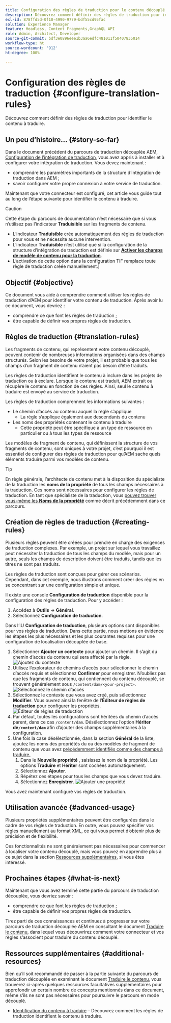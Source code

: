 ```yaml
---
title: Configuration des règles de traduction pour le contenu découplé
description: Découvrez comment définir des règles de traduction pour identifier le contenu à traduire.
exl-id: 878ffd5d-0f10-4990-9779-bdf55cd95fac
solution: Experience Manager
feature: Headless, Content Fragments,GraphQL API
role: Admin, Architect, Developer
source-git-commit: bdf3e0896eee1b3aa6edfc481011f50407835014
workflow-type: ht
source-wordcount: '912'
ht-degree: 100%

---
```


# Configuration des règles de traduction {#configure-translation-rules}

Découvrez comment définir des règles de traduction pour identifier le contenu à traduire.

## Un peu d’histoire… {#story-so-far}

Dans le document précédent du parcours de traduction découplée AEM, [Configuration de l’intégration de traduction](configure-connector.md), vous avez appris à installer et à configurer votre intégration de traduction. Vous devez maintenant :

* comprendre les paramètres importants de la structure d’intégration de traduction dans AEM ;
* savoir configurer votre propre connexion à votre service de traduction.

Maintenant que votre connecteur est configuré, cet article vous guide tout au long de l’étape suivante pour identifier le contenu à traduire.

>[!CAUTION]
>
>Cette étape du parcours de documentation n’est nécessaire que si vous n’utilisez pas l’indicateur **Traduisible** sur les fragments de contenu.
>
>* L’indicateur **Traduisible** crée automatiquement des règles de traduction pour vous et ne nécessite aucune intervention.
>* L’indicateur **Traduisible** n’est utilisé que si la configuration de la structure d’intégration de traduction est définie sur **[Activer les champs de modèle de contenu pour la traduction](/help/sites-cloud/administering/translation/integration-framework.md)**.
>* L’activation de cette option dans la configuration TIF remplace toute règle de traduction créée manuellement.|

## Objectif {#objective}

Ce document vous aide à comprendre comment utiliser les règles de traduction d’AEM pour identifier votre contenu de traduction. Après avoir lu ce document, vous devriez :

* comprendre ce que font les règles de traduction ;
* être capable de définir vos propres règles de traduction.

## Règles de traduction {#translation-rules}

Les fragments de contenu, qui représentent votre contenu découplé, peuvent contenir de nombreuses informations organisées dans des champs structurés. Selon les besoins de votre projet, il est probable que tous les champs d’un fragment de contenu n’aient pas besoin d’être traduits.

Les règles de traduction identifient le contenu à inclure dans les projets de traduction ou à exclure. Lorsque le contenu est traduit, AEM extrait ou récupère le contenu en fonction de ces règles. Ainsi, seul le contenu à traduire est envoyé au service de traduction.

Les règles de traduction comprennent les informations suivantes :

* Le chemin d’accès au contenu auquel la règle s’applique
   * La règle s’applique également aux descendants du contenu
* Les noms des propriétés contenant le contenu à traduire
   * Cette propriété peut être spécifique à un type de ressource en particulier ou à tous les types de ressource

Les modèles de fragment de contenu, qui définissent la structure de vos fragments de contenu, sont uniques à votre projet, c’est pourquoi il est essentiel de configurer des règles de traduction pour qu’AEM sache quels éléments traduire parmi vos modèles de contenu.

>[!TIP]
>
>En règle générale, l’architecte de contenu met à la disposition du spécialiste de la traduction les **noms de la propriété** de tous les champs nécessaires à la traduction. Ces noms sont nécessaires pour configurer les règles de traduction. En tant que spécialiste de la traduction, vous [pouvez trouver vous-même les **Noms de la propriété**](getting-started.md#content-modlels) comme décrit précédemment dans ce parcours.

## Création de règles de traduction {#creating-rules}

Plusieurs règles peuvent être créées pour prendre en charge des exigences de traduction complexes. Par exemple, un projet sur lequel vous travaillez peut nécessiter la traduction de tous les champs du modèle, mais pour un autre, seuls les champs de description doivent être traduits, tandis que les titres ne sont pas traduits.

Les règles de traduction sont conçues pour gérer ces scénarios. Cependant, dans cet exemple, nous illustrons comment créer des règles en se concentrant sur une configuration simple et unique.

Il existe une console **Configuration de traduction** disponible pour la configuration des règles de traduction. Pour y accéder :

1. Accédez à **Outils** -> **Général**.
1. Sélectionnez **Configuration de traduction**.

Dans l’IU **Configuration de traduction**, plusieurs options sont disponibles pour vos règles de traduction. Dans cette partie, nous mettons en évidence les étapes les plus nécessaires et les plus courantes requises pour une configuration de localisation découplée de base.

1. Sélectionner **Ajouter un contexte** pour ajouter un chemin. Il s’agit du chemin d’accès du contenu qui sera affecté par la règle.
   ![Ajoutez du contexte](assets/add-translation-context.png)
1. Utilisez l’explorateur de chemins d’accès pour sélectionner le chemin d’accès requis et sélectionnez **Confirmer** pour enregistrer. N’oubliez pas que les fragments de contenu, qui contiennent du contenu découplé, se trouvent généralement sous `/content/dam/<your-project>`.
   ![Sélectionnez le chemin d’accès](assets/select-context.png)
1. Sélectionnez le contexte que vous avez créé, puis sélectionnez **Modifier**. Vous ouvrez ainsi la fenêtre de l’**Éditeur de règles de traduction** pour configurer les propriétés.
   ![Éditeur de règles de traduction](assets/translation-rules-editor.png)
1. Par défaut, toutes les configurations sont héritées du chemin d’accès parent, dans ce cas `/content/dam`. Désélectionnez l’option **Hériter de`/content/dam`** afin d’ajouter des champs supplémentaires à la configuration.
1. Une fois la case désélectionnée, dans la section **Général** de la liste, ajoutez les noms des propriétés du ou des modèles de fragment de contenu que vous avez [précédemment identifiés comme des champs à traduire.](getting-started.md#content-models)
   1. Dans le **Nouvelle propriété** , saisissez le nom de la propriété. Les options **Traduire** et **Hériter** sont cochées automatiquement.
   1. Sélectionnez **Ajouter**.
   1. Répétez ces étapes pour tous les champs que vous devez traduire.
   1. Sélectionnez **Enregistrer**.
      ![Ajouter une propriété](assets/add-property.png)

Vous avez maintenant configuré vos règles de traduction.

## Utilisation avancée {#advanced-usage}

Plusieurs propriétés supplémentaires peuvent être configurées dans le cadre de vos règles de traduction. En outre, vous pouvez spécifier vos règles manuellement au format XML, ce qui vous permet d’obtenir plus de précision et de flexibilité.

Ces fonctionnalités ne sont généralement pas nécessaires pour commencer à localiser votre contenu découplé, mais vous pouvez en apprendre plus à ce sujet dans la section [Ressources supplémentaires](#additional-resources), si vous êtes intéressé.

## Prochaines étapes {#what-is-next}

Maintenant que vous avez terminé cette partie du parcours de traduction découplée, vous devriez savoir :

* comprendre ce que font les règles de traduction ;
* être capable de définir vos propres règles de traduction.

Tirez parti de ces connaissances et continuez à progresser sur votre parcours de traduction découplée AEM en consultant le document [Traduire le contenu](translate-content.md), dans lequel vous découvrirez comment votre connecteur et vos règles s’associent pour traduire du contenu découplé.

## Ressources supplémentaires {#additional-resources}

Bien qu’il soit recommandé de passer à la partie suivante du parcours de traduction découplée en examinant le document [Traduire le contenu](translate-content.md), vous trouverez ci-après quelques ressources facultatives supplémentaires pour approfondir un certain nombre de concepts mentionnés dans ce document, même s’ils ne sont pas nécessaires pour poursuivre le parcours en mode découplé.

* [Identification du contenu à traduire](/help/sites-cloud/administering/translation/rules.md) – Découvrez comment les règles de traduction identifient le contenu à traduire.
